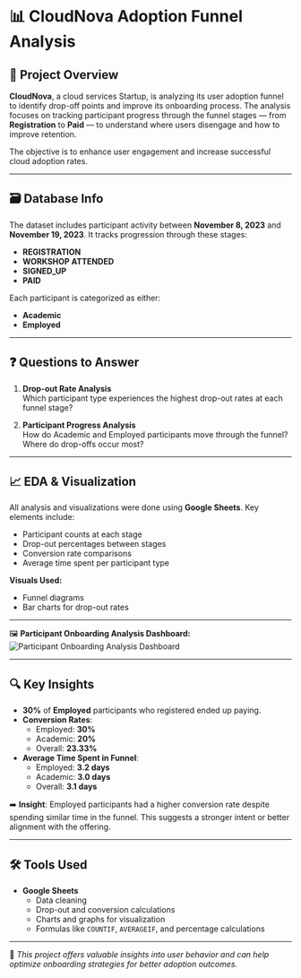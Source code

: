 # 📊 CloudNova Adoption Funnel Analysis

## 🧩 Project Overview
**CloudNova**, a cloud services Startup, is analyzing its user adoption funnel to identify drop-off points and improve its onboarding process. The analysis focuses on tracking participant progress through the funnel stages — from **Registration** to **Paid** — to understand where users disengage and how to improve retention.

The objective is to enhance user engagement and increase successful cloud adoption rates.

---

## 🗃️ Database Info
The dataset includes participant activity between **November 8, 2023** and **November 19, 2023**. It tracks progression through these stages:

- **REGISTRATION**
- **WORKSHOP ATTENDED**
- **SIGNED_UP**
- **PAID**

Each participant is categorized as either:
- **Academic**
- **Employed**

---

## ❓ Questions to Answer

1. **Drop-out Rate Analysis**  
   Which participant type experiences the highest drop-out rates at each funnel stage?

2. **Participant Progress Analysis**  
   How do Academic and Employed participants move through the funnel? Where do drop-offs occur most?

---

## 📈 EDA & Visualization
All analysis and visualizations were done using **Google Sheets**. Key elements include:

- Participant counts at each stage
- Drop-out percentages between stages
- Conversion rate comparisons
- Average time spent per participant type

**Visuals Used:**
- Funnel diagrams
- Bar charts for drop-out rates


---

🖼️ **Participant Onboarding Analysis Dashboard:**  
![Participant Onboarding Analysis Dashboard]( (https://github.com/rashi12121/CloudNova-Adoption-Funnel-Analysis/blob/main/Screenshot%202025-04-17%20225418.png))


---

## 🔍 Key Insights

- **30%** of **Employed** participants who registered ended up paying.
- **Conversion Rates**:
  - Employed: **30%**
  - Academic: **20%**
  - Overall: **23.33%**
- **Average Time Spent in Funnel**:
  - Employed: **3.2 days**
  - Academic: **3.0 days**
  - Overall: **3.1 days**

➡️ **Insight**: Employed participants had a higher conversion rate despite spending similar time in the funnel. This suggests a stronger intent or better alignment with the offering.

---

## 🛠️ Tools Used

- **Google Sheets**
  - Data cleaning
  - Drop-out and conversion calculations
  - Charts and graphs for visualization
  - Formulas like `COUNTIF`, `AVERAGEIF`, and percentage calculations

---

📌 *This project offers valuable insights into user behavior and can help optimize onboarding strategies for better adoption outcomes.*
